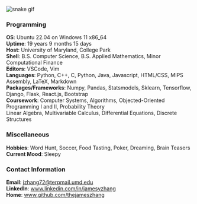 ![snake gif](https://github.com/thejameszhang/thejameszhang/blob/output/github-contribution-grid-snake.gif)
### Programming
**OS**: Ubuntu 22.04 on Windows 11 x86_64\
**Uptime**: 19 years 9 months 15 days\
**Host**: University of Maryland, College Park\
**Shell**: B.S. Computer Science, B.S. Applied Mathematics, Minor Computational Finance\
**Editors**: VSCode, Vim\
**Languages**: Python, C++, C, Python, Java, Javascript, HTML/CSS, MIPS Assembly, LaTeX, Markdown\
**Packages/Frameworks**: Numpy, Pandas, Statsmodels, Sklearn, Tensorflow, Django, Flask, React.js, Bootstrap\
**Coursework**: Computer Systems, Algorithms, Objected-Oriented Programming I and II, Probability Theory\
Linear Algebra, Multivariable Calculus, Differential Equations, Discrete Structures

### Miscellaneous
**Hobbies**: Word Hunt, Soccer, Food Tasting, Poker, Dreaming, Brain Teasers\
**Current Mood**: Sleepy

### Contact Information
**Email**: jzhang72@terpmail.umd.edu \
**LinkedIn**: www.linkedin.com/in/jamesyzhang \
**Home**: www.github.com/thejameszhang
